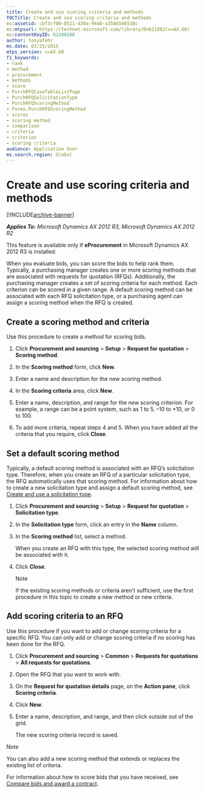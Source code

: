 ```yaml
---
title: Create and use scoring criteria and methods
TOCTitle: Create and use scoring criteria and methods
ms:assetid: cbf3cf00-8521-420a-9448-a3586566538c
ms:mtpsurl: https://technet.microsoft.com/library/Dn621062(v=AX.60)
ms:contentKeyID: 62200160
author: tonyafehr
ms.date: 03/25/2015
mtps_version: v=AX.60
f1_keywords:
- rank
- method
- procurement
- methods
- score
- PurchRFQCaseTableListPage
- PurchRFQSolicitationType
- PurchRFQScoringMethod
- Forms.PurchRFQScoringMethod
- scores
- scoring method
- comparison
- criteria
- criterion
- scoring criteria
audience: Application User
ms.search.region: Global
---
```


# Create and use scoring criteria and methods 


[!INCLUDE[archive-banner](includes/archive-banner.md)]


_**Applies To:** Microsoft Dynamics AX 2012 R3, Microsoft Dynamics AX 2012 R2_

This feature is available only if **eProcurement** in Microsoft Dynamics AX 2012 R3 is installed.

When you evaluate bids, you can score the bids to help rank them. Typically, a purchasing manager creates one or more scoring methods that are associated with requests for quotation (RFQs). Additionally, the purchasing manager creates a set of scoring criteria for each method. Each criterion can be scored in a given range. A default scoring method can be associated with each RFQ solicitation type, or a purchasing agent can assign a scoring method when the RFQ is created.

## Create a scoring method and criteria

Use this procedure to create a method for scoring bids.

1.  Click **Procurement and sourcing** \> **Setup** \> **Request for quotation** \> **Scoring method**.

2.  In the **Scoring method** form, click **New**.

3.  Enter a name and description for the new scoring method.

4.  In the **Scoring criteria** area, click **New**.

5.  Enter a name, description, and range for the new scoring criterion. For example, a range can be a point system, such as 1 to 5, –10 to +10, or 0 to 100.

6.  To add more criteria, repeat steps 4 and 5. When you have added all the criteria that you require, click **Close**.

## Set a default scoring method

Typically, a default scoring method is associated with an RFQ’s solicitation type. Therefore, when you create an RFQ of a particular solicitation type, the RFQ automatically uses that scoring method. For information about how to create a new solicitation type and assign a default scoring method, see [Create and use a solicitation type](create-and-use-a-solicitation-type.md).

1.  Click **Procurement and sourcing** \> **Setup** \> **Request for quotation** \> **Solicitation type**.

2.  In the **Solicitation type** form, click an entry in the **Name** column.

3.  In the **Scoring method** list, select a method.
    
    When you create an RFQ with this type, the selected scoring method will be associated with it.

4.  Click **Close**.
    

    > [!NOTE]
    > <P>If the existing scoring methods or criteria aren’t sufficient, use the first procedure in this topic to create a new method or new criteria.</P>



## Add scoring criteria to an RFQ

Use this procedure if you want to add or change scoring criteria for a specific RFQ. You can only add or change scoring criteria if no scoring has been done for the RFQ.

1.  Click **Procurement and sourcing** \> **Common** \> **Requests for quotations** \> **All requests for quotations**.

2.  Open the RFQ that you want to work with.

3.  On the **Request for quotation details** page, on the **Action pane**, click **Scoring criteria**.

4.  Click **New**.

5.  Enter a name, description, and range, and then click outside out of the grid.
    
    The new scoring criteria record is saved.


> [!NOTE]
> <P>You can also add a new scoring method that extends or replaces the existing list of criteria.</P>



For information about how to score bids that you have received, see [Compare bids and award a contract](compare-bids-and-award-a-contract.md).

  


